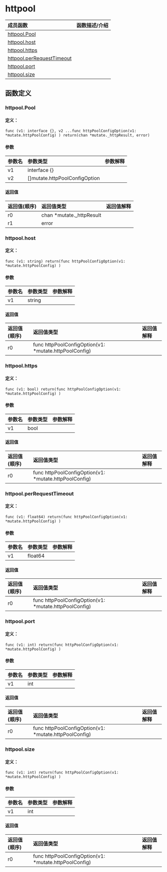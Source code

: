 # httpool


|成员函数|函数描述/介绍|
|:------|:--------|
 | [httpool.Pool](#httpoolpool) |  |
 | [httpool.host](#httpoolhost) |  |
 | [httpool.https](#httpoolhttps) |  |
 | [httpool.perRequestTimeout](#httpoolperrequesttimeout) |  |
 | [httpool.port](#httpoolport) |  |
 | [httpool.size](#httpoolsize) |  |




 



## 函数定义

### httpool.Pool



#### 定义：

`func (v1: interface {}, v2 ...func httpPoolConfigOption(v1: *mutate.httpPoolConfig) ) return(chan *mutate._httpResult, error) `


#### 参数

|参数名|参数类型|参数解释|
|:-----------|:---------- |:-----------|
| v1 | interface {} |   |
| v2 | []mutate.httpPoolConfigOption |   |





#### 返回值

|返回值(顺序)|返回值类型|返回值解释|
|:-----------|:---------- |:-----------|
| r0 | chan *mutate._httpResult |   |
| r1 | error |   |


### httpool.host



#### 定义：

`func (v1: string) return(func httpPoolConfigOption(v1: *mutate.httpPoolConfig) ) `


#### 参数

|参数名|参数类型|参数解释|
|:-----------|:---------- |:-----------|
| v1 | string |   |





#### 返回值

|返回值(顺序)|返回值类型|返回值解释|
|:-----------|:---------- |:-----------|
| r0 | func httpPoolConfigOption(v1: *mutate.httpPoolConfig)  |   |


### httpool.https



#### 定义：

`func (v1: bool) return(func httpPoolConfigOption(v1: *mutate.httpPoolConfig) ) `


#### 参数

|参数名|参数类型|参数解释|
|:-----------|:---------- |:-----------|
| v1 | bool |   |





#### 返回值

|返回值(顺序)|返回值类型|返回值解释|
|:-----------|:---------- |:-----------|
| r0 | func httpPoolConfigOption(v1: *mutate.httpPoolConfig)  |   |


### httpool.perRequestTimeout



#### 定义：

`func (v1: float64) return(func httpPoolConfigOption(v1: *mutate.httpPoolConfig) ) `


#### 参数

|参数名|参数类型|参数解释|
|:-----------|:---------- |:-----------|
| v1 | float64 |   |





#### 返回值

|返回值(顺序)|返回值类型|返回值解释|
|:-----------|:---------- |:-----------|
| r0 | func httpPoolConfigOption(v1: *mutate.httpPoolConfig)  |   |


### httpool.port



#### 定义：

`func (v1: int) return(func httpPoolConfigOption(v1: *mutate.httpPoolConfig) ) `


#### 参数

|参数名|参数类型|参数解释|
|:-----------|:---------- |:-----------|
| v1 | int |   |





#### 返回值

|返回值(顺序)|返回值类型|返回值解释|
|:-----------|:---------- |:-----------|
| r0 | func httpPoolConfigOption(v1: *mutate.httpPoolConfig)  |   |


### httpool.size



#### 定义：

`func (v1: int) return(func httpPoolConfigOption(v1: *mutate.httpPoolConfig) ) `


#### 参数

|参数名|参数类型|参数解释|
|:-----------|:---------- |:-----------|
| v1 | int |   |





#### 返回值

|返回值(顺序)|返回值类型|返回值解释|
|:-----------|:---------- |:-----------|
| r0 | func httpPoolConfigOption(v1: *mutate.httpPoolConfig)  |   |





